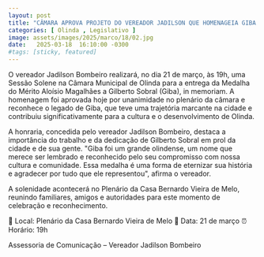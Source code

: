 ```yaml
---
layout: post
title: "CÂMARA APROVA PROJETO DO VEREADOR JADILSON QUE HOMENAGEIA GIBA SOBRAL COM A MAIOR HONRARIA DA CASA"
categories: [ Olinda , Legislativo ]
image: assets/images/2025/marco/18/02.jpg
date:   2025-03-18  16:10:00 -0300
#tags: [sticky, featured]
---
```

O vereador Jadilson Bombeiro realizará, no dia 21 de março, às 19h, uma Sessão Solene na Câmara Municipal de Olinda para a entrega da Medalha do Mérito Aloísio Magalhães a Gilberto Sobral (Giba), in memoriam. A homenagem foi aprovada hoje por unanimidade no plenário da câmara e reconhece o legado de Giba, que teve uma trajetória marcante na cidade e contribuiu significativamente para a cultura e o desenvolvimento de Olinda.

A honraria, concedida pelo vereador Jadilson Bombeiro, destaca a importância do trabalho e da dedicação de Gilberto Sobral em prol da cidade e de sua gente. "Giba foi um grande olindense, um nome que merece ser lembrado e reconhecido pelo seu compromisso com nossa cultura e comunidade. Essa medalha é uma forma de eternizar sua história e agradecer por tudo que ele representou", afirma o vereador.

A solenidade acontecerá no Plenário da Casa Bernardo Vieira de Melo, reunindo familiares, amigos e autoridades para este momento de celebração e reconhecimento.

📍 Local: Plenário da Casa Bernardo Vieira de Melo
📅 Data: 21 de março
⏰ Horário: 19h

Assessoria de Comunicação – Vereador Jadilson Bombeiro